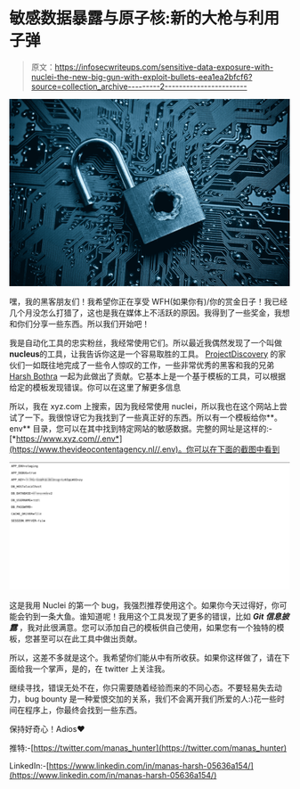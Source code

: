# 敏感数据暴露与原子核:新的大枪与利用子弹

> 原文：<https://infosecwriteups.com/sensitive-data-exposure-with-nuclei-the-new-big-gun-with-exploit-bullets-eea1ea2bfcf6?source=collection_archive---------2----------------------->

![](img/303423a2b33f09026c290b970f8c6d68.png)

嘿，我的黑客朋友们！我希望你正在享受 WFH(如果你有)/你的赏金日子！我已经几个月没怎么打猎了，这也是我在媒体上不活跃的原因。我得到了一些奖金，我想和你们分享一些东西。所以我们开始吧！

我是自动化工具的忠实粉丝，我经常使用它们。所以最近我偶然发现了一个叫做**nucleus**的工具，让我告诉你这是一个容易取胜的工具。 [ProjectDiscovery](https://github.com/projectdiscovery) 的家伙们一如既往地完成了一些令人惊叹的工作，一些非常优秀的黑客和我的兄弟 [Harsh Bothra](https://medium.com/u/54fa249211d2?source=post_page-----eea1ea2bfcf6--------------------------------) 一起为此做出了贡献。它基本上是一个基于模板的工具，可以根据给定的模板发现错误。你可以在这里了解更多信息

所以，我在 xyz.com 上搜索，因为我经常使用 nuclei，所以我也在这个网站上尝试了一下。我很惊讶它为我找到了一些真正好的东西。所以有一个模板给你**。env** 目录，您可以在其中找到特定网站的敏感数据。完整的网址是这样的:-[*https://www.xyz.com//.env*](https://www.thevideocontentagency.nl//.env)。你可以在下面的截图中看到

![](img/3fb84456812cbf50a879d86a56b5b129.png)

这是我用 Nuclei 的第一个 bug，我强烈推荐使用这个。如果你今天过得好，你可能会钓到一条大鱼。谁知道呢！我用这个工具发现了更多的错误，比如 ***Git 信息披露*** ，我对此很满意。您可以添加自己的模板供自己使用，如果您有一个独特的模板，您甚至可以在此工具中做出贡献。

所以，这差不多就是这个。我希望你们能从中有所收获。如果你这样做了，请在下面给我一个掌声，是的，在 twitter 上关注我。

继续寻找，错误无处不在，你只需要随着经验而来的不同心态。不要轻易失去动力，bug bounty 是一种爱恨交加的关系，我们不会离开我们所爱的人:)花一些时间在程序上，你最终会找到一些东西。

保持好奇心！Adios❤

推特:-[https://twitter.com/manas_hunter](https://twitter.com/manas_hunter)

LinkedIn:-[https://www.linkedin.com/in/manas-harsh-05636a154/](https://www.linkedin.com/in/manas-harsh-05636a154/)